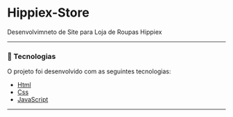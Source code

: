 # Hippiex-Store
Desenvolvimneto de Site para Loja de Roupas Hippiex

---

### 🚀 Tecnologias 

O projeto foi desenvolvido com as seguintes tecnologias:

- [Html](https://developer.mozilla.org/pt-BR/docs/Web/HTML)
- [Css](https://developer.mozilla.org/pt-BR/docs/Web/CSS)
- [JavaScript](https://developer.mozilla.org/pt-BR/docs/Web/JavaScript)

---

